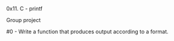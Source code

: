 0x11. C - printf

Group project

#0 - Write a function that produces output according to a format.

